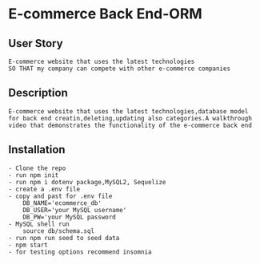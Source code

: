 # E-commerce Back End-ORM


## User Story
    E-commerce website that uses the latest technologies
    SO THAT my company can compete with other e-commerce companies

## Description
    E-commerce website that uses the latest technologies,database model for back end creatin,deleting,updating also categories.A walkthrough video that demonstrates the functionality of the e-commerce back end

## Installation

    - Clone the repo
    - run npm init
    - run npm i dotenv package,MySQL2, Sequelize
    - create a .env file
    - copy and past for .env file
        DB_NAME='ecommerce_db'
        DB_USER='your MySQL username'
        DB_PW='your MySQL password
    - MySQL shell run 
        source db/schema.sql
    - run npm run seed to seed data
    - npm start
    - for testing options recommend insomnia


